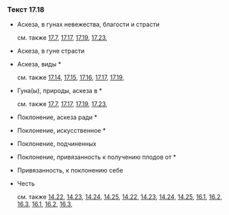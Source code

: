 ### Текст 17.18
	
- Аскеза, в гунах невежества, благости и страсти

	см. также  [17.7](../17/1707.md),  [17.17](../17/1717.md),  [17.19](../17/1719.md),  [17.23](../17/1723.md), 
	
- Аскеза, в гуне страсти

	
- Аскеза, виды \*

	см. также  [17.14](../17/1714.md),  [17.15](../17/1715.md),  [17.16](../17/1716.md),  [17.17](../17/1717.md),  [17.19](../17/1719.md), 
	
- Гуна(ы), природы, аскеза в \*

	см. также  [17.7](../17/1707.md),  [17.17](../17/1717.md),  [17.19](../17/1719.md),  [17.23](../17/1723.md), 
	
- Поклонение, аскеза ради \*

	
- Поклонение, искусственное \*

	
- Поклонение, подчиненных

	
- Поклонение, привязанность к получению плодов от \*

	
- Привязанность, к поклонению себе

	
- Честь

	см. также  [14.22](../14/1422.md),  [14.23](../14/1423.md),  [14.24](../14/1424.md),  [14.25](../14/1425.md),  [14.22](../14/1422.md),  [14.23](../14/1423.md),  [14.24](../14/1424.md),  [14.25](../14/1425.md),  [16.1](../16/1601.md),  [16.2](../16/1602.md),  [16.3](../16/1603.md),  [16.1](../16/1601.md),  [16.2](../16/1602.md),  [16.3](../16/1603.md), 

